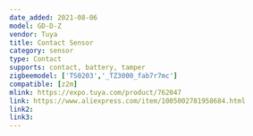 ```yaml
---
date_added: 2021-08-06
model: GD-D-Z
vendor: Tuya
title: Contact Sensor
category: sensor
type: Contact
supports: contact, battery, tamper
zigbeemodel: ['TS0203','_TZ3000_fab7r7mc']
compatible: [z2m]
mlink: https://expo.tuya.com/product/762047
link: https://www.aliexpress.com/item/1005002781958684.html
link2: 
link3: 
---
```

